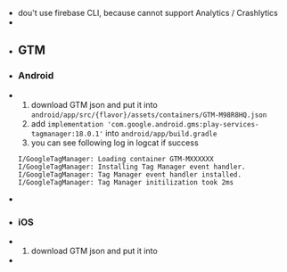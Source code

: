 - dou't use firebase CLI, because cannot support Analytics / Crashlytics
-
- ## GTM
- ### Android
- 1. download GTM json and put it into `android/app/src/{flavor}/assets/containers/GTM-M98R8HQ.json`
  2.  add `implementation 'com.google.android.gms:play-services-tagmanager:18.0.1'` into `android/app/build.gradle`
  3. you can see following log in logcat if success 
  ```
  I/GoogleTagManager: Loading container GTM-MXXXXXX
  I/GoogleTagManager: Installing Tag Manager event handler.
  I/GoogleTagManager: Tag Manager event handler installed.
  I/GoogleTagManager: Tag Manager initilization took 2ms
  ```
-
- ### iOS
- 1. download GTM json and put it into
-